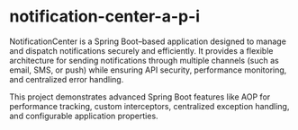 # notification-center-a-p-i
NotificationCenter is a Spring Boot–based application designed to manage and dispatch notifications securely and efficiently.
It provides a flexible architecture for sending notifications through multiple channels (such as email, SMS, or push) while ensuring API security, performance monitoring, and centralized error handling.

This project demonstrates advanced Spring Boot features like AOP for performance tracking, custom interceptors, centralized exception handling, and configurable application properties.
